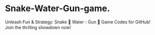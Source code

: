 # Snake-Water-Gun-game.
Unleash Fun &amp; Strategy: Snake 🐍 Water 💧 Gun 🔫 Game Codes for GitHub! Join the thrilling showdown now! 
